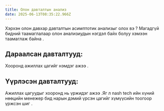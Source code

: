 ```yaml
---
title: Олон давталтын анализ
date: 2025-06-13T08:35:22.966Z
---
```


Хэрхэн олон давхар давталтын асимптотик анализыг олох вэ ?
Магадгүй бидний таамаглалаар олон анализиудын нэгдэл байх болуу хэмээн таамаглаж байна .

## Дараалсан давталтууд:

Хооронд ажиллах цагийг нэмдэг ажээ .

## Үүрлэсэн давталтууд:

Ажиллах цагуудыг хооронд нь үржидэг ажээ .Яг л nash tech ийн хүний нөөцийн менежер бид нарын дэмий үрсэн цагийг хүмүүсийн тоогоор үржсэн шиг .
